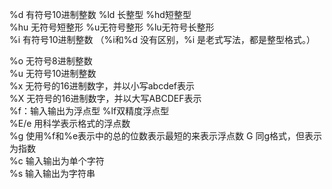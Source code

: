 %d 有符号10进制整数 %ld 长整型 %hd短整型                                                                                                                                                                                                                                                                                                                                                                                                                                                                                                                                   
%hu 无符号短整形 %u无符号整形 %lu无符号长整形                                                                                                                                                                                                                                                                                                                                                                                                                                                                                                                                  
 %i 有符号10进制整数 （%i和%d 没有区别，%i 是老式写法，都是整型格式。）                                                                                                                                                                                                                                                                                                                                                                                                                                                                                                                                  
                                                                                                                                                                                                                                                                                                                                                                                                                                                                                                                                  
                                                                                                                                                                                                                                                                                                                                                                                                                                                                                                                                  
%o 无符号8进制整数                                                                                                                                                                                                                                                                                                                                                                                                                                                                                                                                  
%u 无符号10进制整数                                                                                                                                                                                                                                                                                                                                                                                                                                                                                                                                  
%x 无符号的16进制数字，并以小写abcdef表示                                                                                                                                                                                                                                                                                                                                                                                                                                                                                                                                  
%X 无符号的16进制数字，并以大写ABCDEF表示                                                                                                                                                                                                                                                                                                                                                                                                                                                                                                                                  
%f：输入输出为浮点型 %lf双精度浮点型                                                                                                                                                                                                                                                                                                                                                                                                                                                                                                                                  
%E/e 用科学表示格式的浮点数                                                                                                                                                                                                                                                                                                                                                                                                                                                                                                                                  
%g 使用%f和%e表示中的总的位数表示最短的来表示浮点数 G 同g格式，但表示为指数                                                                                                                                                                                                                                                                                                                                                                                                                                                                                                                                  
%c 输入输出为单个字符                                                                                                                                                                                                                                                                                                                                                                                                                                                                                                                                  
%s 输入输出为字符串                                                                                                                                                                                                                                                                                                                                                                                                                                                                                                                                  